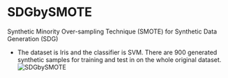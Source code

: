 # SDGbySMOTE
Synthetic Minority Over-sampling Technique (SMOTE) for Synthetic Data Generation (SDG)
 - The dataset is Iris and the classifier is SVM. There are 900 generated synthetic samples for training and test in on the whole original dataset. 
![SDGbySMOTE](https://github.com/SeyedMuhammadHosseinMousavi/SDGbySMOTE/assets/11339420/543c4348-65f7-4534-bd98-56aff91dda82)
